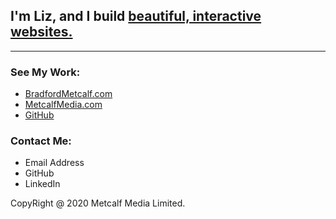
## I'm Liz, and I build [beautiful, interactive websites.](http://www.MetcalfMedia.com/)

________________________________________________________________________________________________
### See My Work:
- [BradfordMetcalf.com](http://www.BradfordMetcalf.com/)
- [MetcalfMedia.com](http://www.MetcalfMedia.com/)
- [GitHub](http://www.github.com/kmetcalf22/kmetcalf22.github.io)

### Contact Me:
- Email Address
- GitHub
- LinkedIn

CopyRight @ 2020 Metcalf Media Limited.

